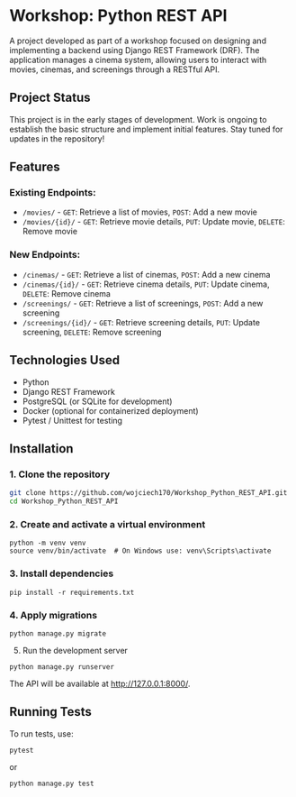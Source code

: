 # Workshop: Python REST API

A project developed as part of a workshop focused on designing and implementing a backend using Django REST Framework (DRF). The application manages a cinema system, allowing users to interact with movies, cinemas, and screenings through a RESTful API.

## Project Status 
This project is in the early stages of development. Work is ongoing to establish the basic structure and implement initial features. Stay tuned for updates in the repository!

## Features

### Existing Endpoints:
- `/movies/` - `GET`: Retrieve a list of movies, `POST`: Add a new movie
- `/movies/{id}/` - `GET`: Retrieve movie details, `PUT`: Update movie, `DELETE`: Remove movie

### New Endpoints:
- `/cinemas/` - `GET`: Retrieve a list of cinemas, `POST`: Add a new cinema
- `/cinemas/{id}/` - `GET`: Retrieve cinema details, `PUT`: Update cinema, `DELETE`: Remove cinema
- `/screenings/` - `GET`: Retrieve a list of screenings, `POST`: Add a new screening
- `/screenings/{id}/` - `GET`: Retrieve screening details, `PUT`: Update screening, `DELETE`: Remove screening

## Technologies Used
- Python
- Django REST Framework
- PostgreSQL (or SQLite for development)
- Docker (optional for containerized deployment)
- Pytest / Unittest for testing

## Installation

### 1. Clone the repository
```sh
git clone https://github.com/wojciech170/Workshop_Python_REST_API.git
cd Workshop_Python_REST_API
```
### 2. Create and activate a virtual environment
```
python -m venv venv
source venv/bin/activate  # On Windows use: venv\Scripts\activate
```
### 3. Install dependencies
```
pip install -r requirements.txt
```
### 4. Apply migrations
```
python manage.py migrate
```
5. Run the development server
```
python manage.py runserver
```
The API will be available at http://127.0.0.1:8000/.

## Running Tests
To run tests, use:

```
pytest
```
or
```
python manage.py test
```
